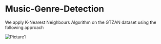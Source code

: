 # Music-Genre-Detection
We apply K-Nearest Neighbours Algorithm on the GTZAN dataset using the following approach

![Picture1](https://user-images.githubusercontent.com/92316987/207292929-70252e12-9496-447c-9715-307baed31426.png)

